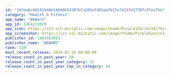```yaml
---
id: "1bfeabc8d191648e146d9b54387bfa285efd81aa7b27e7422fe57397c97e1fee"
category: "Health & Fitness"
app_name: "WeWard"
app_id: 1454213029
app_icon: https://is1-ssl.mzstatic.com/image/thumb/Purple116/v4/59/f0/47/59f0471a-daac-b1ae-d37e-71e361336c26/AppIcon-0-0-1x_U007emarketing-0-6-0-0-85-220.png/1024x1024bb.png
app_screenshot: https://is1-ssl.mzstatic.com/image/thumb/PurpleSource116/v4/a6/ee/1a/a6ee1af5-2aa3-d7d0-65c8-64f2919abb8c/8201ed4a-d4d2-418b-92a2-da1c90832253_ENG-1-1284x2278-ios.png/1284x2778bb.png
publisher_id: 1483583893
publisher_name: "WEWARD"
rank: 120
most_recent_release: 2024-01-24 00:00:00
release_count_in_past_year: 50
release_count_in_past_year_category: 21
release_count_in_past_year_top_in_category: 34
---
```

